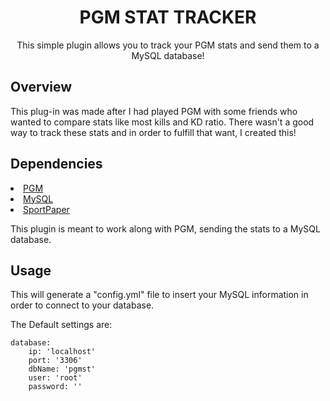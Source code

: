 <h1 align=center>PGM STAT TRACKER</h1>
<p align=center>This simple plugin allows you to track your PGM stats and send them to a MySQL database!</p>

<h2>Overview</h2>
This plug-in was made after I had played PGM with some friends who wanted to compare stats like most kills and KD ratio. There wasn't a good way to track these stats and in order to fulfill that want, I created this!

<h2>Dependencies</h2>
<li><a href=https://github.com/PGMDev/PGM>PGM</a></li>
<li><a href=https://www.mysql.com>MySQL</a></li>
<li><a href="https://github.com/Electroid/SportPaper">SportPaper</a></li>
<p></p>
This plugin is meant to work along with PGM, sending the stats to a MySQL database.

<h2>Usage</h2>
This will generate a "config.yml" file to insert your MySQL information in order to connect to your database.
<p></p>
The Default settings are:

```
database:
    ip: 'localhost'
    port: '3306'
    dbName: 'pgmst'
    user: 'root'
    password: ''
```
